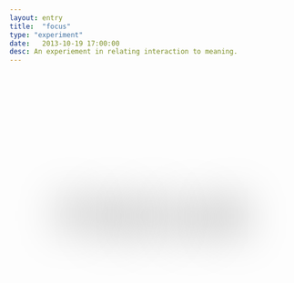 ```yaml
---
layout: entry
title:  "focus"
type: "experiment"
date:   2013-10-19 17:00:00
desc: An experiement in relating interaction to meaning.
---
```


<style>
h1 {
	display: none;
}
	.focus {
		padding-top:3em;
		text-align: center;
		font-size: 5em;
	}

	.focus span {
		color: transparent;
		text-shadow: 0 0 75px rgb(0,0,0);
	}

	.space_big {
		margin:0em;
	}

</style>

<div class="focus">
<span>F</span>
<span>O</span>
<span>C</span>
<span>U</span>
<span>S</span>
</div>

<br/>
<br/>
<br/>


<script type="text/javascript">
$(function() {

	// get mouse position
    var mouseX = 0;
    var mouseY = 0;
    var $focus = $('.focus span');
	var spanX = [$focus.length];
	var spanY = [$focus.length];

	$focus.each(function(i) {
		var offset = $(this).offset();
		spanX[i] = offset.left + $(this).width()/2;
		spanY[i] = offset.top + $(this).height()/2;
	}); 	
	
	$('body').mousemove(function(e) {
		mouseX = e.pageX;
	    mouseY = e.pageY;

		$focus.each(function(i) {
			var x = spanX[i] - mouseX;
			var y = spanY[i] - mouseY;
			var d = Math.round(Math.sqrt( x*x + y*y )) * .25;
			$(this).css('textShadow', '0 0 '+d+'px rgb(0,0,0)'); /* THIS IS THE IMPORTANT BIT! */
		}); 
	});
	
});	
</script>




